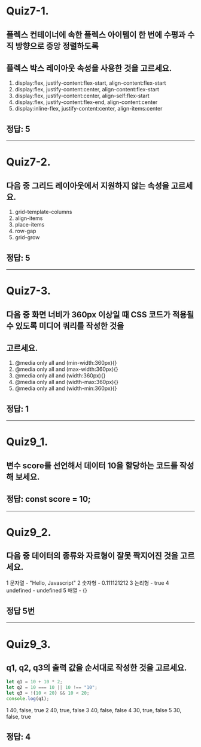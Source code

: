 # Quiz7-1. 
## 플렉스 컨테이너에 속한 플렉스 아이템이 한 번에 수평과 수직 방향으로 중앙 정렬하도록 
## 플렉스 박스 레이아웃 속성을 사용한 것을 고르세요.

1. display:flex, justify-content:flex-start, align-content:flex-start
2. display:flex, justify-content:center, align-content:flex-start
3. display:flex, justify-content:center, align-self:flex-start
4. display:flex, justify-content:flex-end, align-content:center
5. display:inline-flex, justify-content:center, align-items:center

## 정답: 5

***
# Quiz7-2.
## 다음 중 그리드 레이아웃에서 지원하지 않는 속성을 고르세요.
1. grid-template-columns
2. align-items
3. place-items
4. row-gap
5. grid-grow

## 정답: 5

***
# Quiz7-3.
## 다음 중 화면 너비가 360px 이상일 때 CSS 코드가 적용될 수 있도록 미디어 쿼리를 작성한 것을 
## 고르세요.

1. @media only all and (min-width:360px){}
2. @media only all and (max-width:360px){}
3. @media only all and (width:360px){}
4. @media only all and (width-max:360px){}
5. @media only all and (width-min:360px){}

## 정답: 1

***
# Quiz9_1. 
## 변수 score를 선언해서 데이터 10을 할당하는 코드를 작성해 보세요.

## 정답: const score = 10;

***
# Quiz9_2. 
## 다음 중 데이터의 종류와 자료형이 잘못 짝지어진 것을 고르세요.

1 문자열 - "Hello, Javascript"
2 숫자형 - 0.111121212
3 논리형 - true
4 undefined - undefined
5 배열 - {}

## 정답 5번

***
# Quiz9_3. 
## q1, q2, q3의 출력 값을 순서대로 작성한 것을 고르세요.

```javascript
let q1 = 10 + 10 * 2;
let q2 = 10 === 10 || 10 !== "10";
let q3 = !(10 < 20) && 10 < 20;
console.log(q1);
```

1 40, false, true
2 40, true, false
3 40, false, false
4 30, true, false
5 30, false, true

## 정답: 4